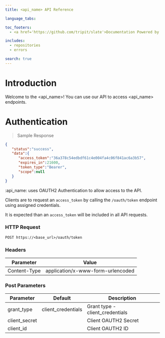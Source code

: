 ```yaml
---
title: <api_name> API Reference

language_tabs:

toc_footers:
  - <a href='https://github.com/tripit/slate'>Documentation Powered by Slate</a>

includes:
  - repositories
  - errors

search: true
---
```


# Introduction

Welcome to the <api_name>! You can use our API to access <api_name> endpoints.

# Authentication

> Sample Response

```json
{
   "status":"success",
   "data":{
      "access_token":"36a378c54edbdf61c4e004fa4c06f841ac6a3b57",
      "expires_in":21600,
      "token_type":"Bearer",
      "scope":null
   }
}
```

:api_name: uses OAUTH2 Authentication to allow access to the API. 

Clients are to request an `access_token` by calling the `/oauth/token` endpoint using assigned credentials. 

<aside class="notice">
It is expected than an <code>access_token</code> will be included in all API requests.
</aside>

### HTTP Request

`POST https://<base_url>/oauth/token`

### Headers
Parameter | Value
--------- | ------
Content-Type | application/x-www-form-urlencoded

### Post Parameters

Parameter | Default | Description
--------- | ------- | -----------
grant_type | client_credentials | Grant type - client_credentials
client_secret |  | Client OAUTH2 Secret
client_id |  | Client OAUTH2 ID


